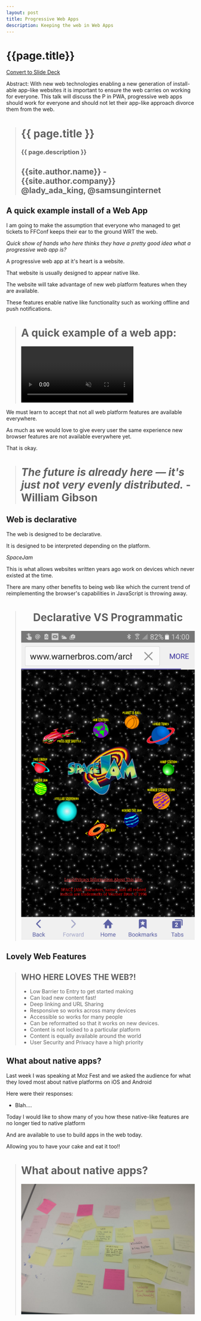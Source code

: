 ```yaml
---
layout: post
title: Progressive Web Apps
description: Keeping the web in Web Apps
---
```


# {{page.title}}

<!-- Link to trigger conversion script -->
[Convert to Slide Deck](#aslides)

Abstract: With new web technologies enabling a new generation of install-able app-like websites it is important to ensure the web carries on working for everyone. This talk will discuss the P in PWA, progressive web apps should work for everyone and should not let their app-like approach divorce them from the web.

<!-- This slide uses information from _config.yml -->
<blockquote class="dark" style="background-image: url('images/bird1.jpg');">
<h1>{{ page.title }}</h1>
<h3>{{ page.description }}</h3>
<h2>{{site.author.name}} - {{site.author.company}}
<br />
@lady_ada_king, @samsunginternet
</h2>
</blockquote>

## A quick example install of a Web App

I am going to make the assumption that everyone who managed to get tickets to FFConf keeps their ear to the ground WRT the web.

*Quick show of hands who here thinks they have a pretty good idea what a progressive web app is?*

A progressive web app at it's heart is a website.

That website is usually designed to appear native like.

The website will take advantage of new web platform features when they are available.

These features enable native like functionality such as working offline and push notifications.

<!-- This slide uses information from _config.yml -->
<script>window.setDynamicSlide(window.playVideo);</script>
<blockquote class="dark">
<h1>A quick example of a web app:</h1>
<video src="images/add-to-homescreen.m4v" autoplay="true" muted></video>
</blockquote>

We must learn to accept that not all web platform features are available everywhere.

As much as we would love to give every user the same experience new browser features are not available everywhere yet.

That is okay.

<blockquote class="dark" style="background-image: url('images/bird2.jpg');">
<h1><i>The future is already here — it&#x27;s just not very evenly distributed.</i> - William Gibson</h1>
</blockquote>

## Web is declarative

The web is designed to be declarative.

It is designed to be interpreted depending on the platform.

*SpaceJam*

This is what allows websites written years ago work on devices which never existed at the time.

There are many other benefits to being web like which the current trend of reimplementing the browser's capabilities in JavaScript is throwing away.

<script>window.setDynamicSlide(window.elByEl());</script>
<blockquote class="dark" style="background-image: url('images/bird9.jpg');">
<h1 style="text-align: center;">Declarative VS Programmatic</h1>
<p><img src="images/spacejam.png" /></p>
</blockquote>

## Lovely Web Features

> ## WHO HERE LOVES THE WEB?!
>
> * Low Barrier to Entry to get started making
> * Can load new content fast!
> * Deep linking and URL Sharing
> * Responsive so works across many devices
> * Accessible so works for many people
> * Can be reformatted so that it works on new devices.
> * Content is not locked to a particular platform
> * Content is equally available around the world
> * User Security and Privacy have a high priority

## What about native apps?

Last week I was speaking at Moz Fest and we asked the audience for what they loved most about native platforms on iOS and Android

Here were their responses:

* Blah....

Today I would like to show many of you how these native-like features are no longer tied to native platform

And are available to use to build apps in the web today.

Allowing you to have your cake and eat it too!!

<blockquote class="dark">
<h1>What about native apps?</h1>
<p><img src="images/native-responses.jpg"></img></p>
</blockquote>


<script>

	// Add links to deep link into slides
	var blockquote = Array.from(document.querySelectorAll('blockquote'));
	var newSpans = [];
	document.querySelector('a[href="#aslides"]').addEventListener('click', function () {
		newSpans.forEach(function (s) {
			s.removeEventListener('click', onclick);
			s.remove();
		});
		newSpans.splice(0);
	});
	blockquote.forEach(function (el) {
		var span = document.createElement('span');
		newSpans.push(span);
		span.textContent = ' View Slide';
		span.addEventListener('click', function onclick() {
			window.removeHashChangeEventListener();
			newSpans.forEach(function (s) {
				s.removeEventListener('click', onclick);
				s.remove();
			});
			init().then(function () {
				document.querySelector('.a-slides_slide-container').dispatchEvent(new CustomEvent('a-slides_goto-slide', {detail: {slide: el.parentNode}}));
			});
		});
		span.setAttribute('class', 'slide-view-button');
		el.appendChild(span);
	});
</script>